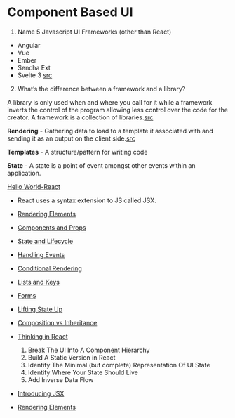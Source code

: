 # Component Based UI

1. Name 5 Javascript UI Frameworks (other than React)
  - Angular
  - Vue
  - Ember
  - Sencha Ext
  - Svelte 3
  [src](https://www.sitepoint.com/javascript-ui-frameworks/)
2. What’s the difference between a framework and a library?

A library is only used when and where you call for it while a framework inverts the control of the program allowing less control over the code for the creator. A framework is a collection of libraries.[src](https://www.freecodecamp.org/news/the-difference-between-a-framework-and-a-library-bd133054023f/)

**Rendering** - Gathering data to load to a template it associated with and sending it as an output on the client side.[src](https://stackoverflow.com/questions/16518951/rendering-in-context-of-web-development)

**Templates** - A structure/pattern for writing code

**State** - A state is a point of event amongst other events within an application.

[Hello World-React](https://reactjs.org/docs/hello-world.html)
  - React uses a syntax extension to JS called JSX.
  - [Rendering Elements](https://reactjs.org/docs/rendering-elements.html)
  - [Components and Props](https://reactjs.org/docs/components-and-props.html)
  - [State and Lifecycle](https://reactjs.org/docs/state-and-lifecycle.html)
  - [Handling Events](https://reactjs.org/docs/handling-events.html)
  - [Conditional Rendering](https://reactjs.org/docs/conditional-rendering.html)
  - [Lists and Keys](https://reactjs.org/docs/lists-and-keys.html)
  - [Forms](https://reactjs.org/docs/forms.html)
  - [Lifting State Up](https://reactjs.org/docs/lifting-state-up.html)
  - [Composition vs Inheritance](https://reactjs.org/docs/composition-vs-inheritance.html)
  - [Thinking in React](https://reactjs.org/docs/thinking-in-react.html)
    1. Break The UI Into A Component Hierarchy
    2. Build A Static Version in React
    3. Identify The Minimal (but complete) Representation Of UI State
    4. Identify Where Your State Should Live
    5. Add Inverse Data Flow

- [Introducing JSX](https://facebook.github.io/react/docs/introducing-jsx.html)
- [Rendering Elements](https://facebook.github.io/react/docs/rendering-elements.html)